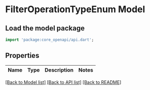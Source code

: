 # FilterOperationTypeEnum Model

## Load the model package
```dart
import 'package:core_openapi/api.dart';
```

## Properties
Name | Type | Description | Notes
------------ | ------------- | ------------- | -------------

[[Back to Model list]](../README#documentation-for-models) [[Back to API list]](../README#documentation-for-api-endpoints) [[Back to README]](../README)


